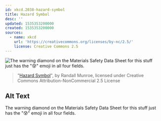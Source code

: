 ```yaml
---
id: xkcd.2038-hazard-symbol
title: Hazard Symbol
desc: ''
updated: 1535353200000
created: 1535353200000
sources:
  - name: xkcd
    url: 'https://creativecommons.org/licenses/by-nc/2.5/'
    license: Creative Commons 2.5
---
```

![The warning diamond on the Materials Safety Data Sheet for this stuff just has the "😰" emoji in all four fields.](https://imgs.xkcd.com/comics/hazard_symbol.png)
> "[Hazard Symbol](https://xkcd.com/2038/)", by Randall Munroe, licensed under Creative Commons Attribution-NonCommercial 2.5 License

## Alt Text
The warning diamond on the Materials Safety Data Sheet for this stuff just has the "😰" emoji in all four fields.
